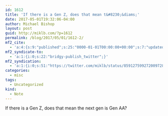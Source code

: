 ```yaml
---
id: 1612
title: 'If there is a Gen Z, does that mean t&#8230;&diams;'
date: 2017-05-01T19:32:06-04:00
author: Michael Bishop
layout: post
guid: http://miklb.com/?p=1612
permalink: /blog/2017/05/01/1612-2/
mf2_cite:
  - 'a:4:{s:9:"published";s:25:"0000-01-01T00:00:00+00:00";s:7:"updated";s:25:"0000-01-01T00:00:00+00:00";s:8:"category";a:1:{i:0;s:0:"";}s:6:"author";a:0:{}}'
mf2_syndicate-to:
  - 'a:1:{i:0;s:22:"bridgy-publish_twitter";}'
mf2_syndication:
  - 'a:1:{i:0;s:51:"https://twitter.com/miklb/status/859127599272009728";}'
categories:
  - misc
tags:
  - Uncategorized
kind:
  - Note
---
```

If there is a Gen Z, does that mean the next gen is Gen AA?